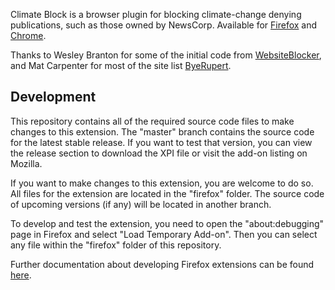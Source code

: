 Climate Block is a browser plugin for blocking climate-change denying publications, such as those owned by NewsCorp.
Available for [Firefox](https://addons.mozilla.org/en-US/firefox/addon/climateblock/) and [Chrome](https://chrome.google.com/webstore/detail/climate-block/jifgeeihppamghkhgfmedepgigmhfkgd).

Thanks to Wesley Branton for some of the initial code from [WebsiteBlocker](https://github.com/WesleyBranton/Website-Blocker),
and Mat Carpenter for most of the site list [ByeRupert](https://www.lifehacker.com.au/2014/12/bye-rupert-chrome-extension-blocks-all-news-corp-australia-sites/).



## Development

This repository contains all of the required source code files to make changes to this extension. The "master" branch contains the source code for the latest stable release. If you want to test that version, you can view the release section to download the XPI file or visit the add-on listing on Mozilla.

If you want to make changes to this extension, you are welcome to do so. All files for the extension are located in the "firefox" folder. The source code of upcoming versions (if any) will be located in another branch.

To develop and test the extension, you need to open the "about:debugging" page in Firefox and select "Load Temporary Add-on". Then you can select any file within the "firefox" folder of this repository.

Further documentation about developing Firefox extensions can be found [here](https://developer.mozilla.org/docs/Mozilla/Add-ons/WebExtensions/Your_first_WebExtension).
